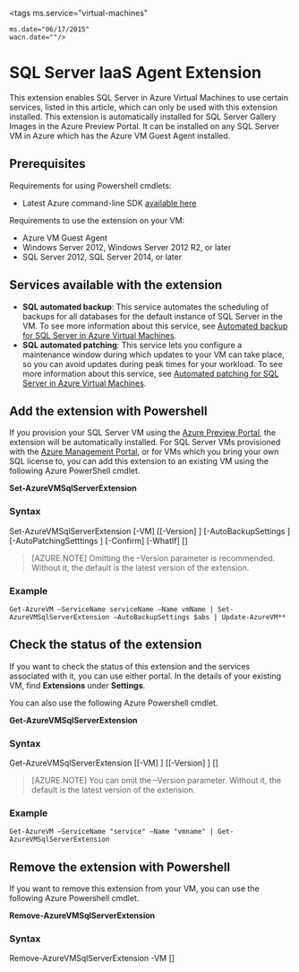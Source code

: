 <properties 
	pageTitle="SQL Server on Azure Virtual Machines" 
	description="Describes the SQL Server agent extension, which enables virtual machines running SQL Server in the cloud on Azure to use automation features, and how to install the agent if it isn't already installed automatically." 
	services="virtual-machines" 
	documentationCenter="" 
	authors="jeffgoll" 
	manager="jeffreyg"
	editor=""/>

<tags
	ms.service="virtual-machines"

	ms.date="06/17/2015"
	wacn.date=""/>

# SQL Server IaaS Agent Extension

This extension enables SQL Server in Azure Virtual Machines to use certain services, listed in this article, which can only be used with this extension installed. This extension is automatically installed for SQL Server Gallery Images in the Azure Preview Portal. It can be installed on any SQL Server VM in Azure which has the Azure VM Guest Agent installed.
 
## Prerequisites
Requirements for using Powershell cmdlets:

- Latest Azure command-line SDK [available here](http://www.windowsazure.cn/downloads/)

Requirements to use the extension on your VM:

- Azure VM Guest Agent
- Windows Server 2012, Windows Server 2012 R2, or later
- SQL Server 2012, SQL Server 2014, or later
 
## Services available with the extension

- **SQL automated backup**: This service automates the scheduling of backups for all databases for the default instance of SQL Server in the VM. To see more information about this service, see [Automated backup for SQL Server in Azure Virtual Machines](https://msdn.microsoft.com/zh-cn/library/azure/dn906091.aspx).
- **SQL automated patching**: This service lets you configure a maintenance window during which updates to your VM can take place, so  you can avoid updates during peak times for your workload. To see more information about this service, see [Automated patching for SQL Server in Azure Virtual Machines](https://msdn.microsoft.com/zh-cn/library/azure/dn961166.aspx).

## Add the extension with Powershell
If you provision your SQL Server VM using the [Azure Preview Portal](https://manage.windowsazure.cn), the extension will be automatically installed. For SQL Server VMs provisioned with the [Azure Management Portal](https://manage.windowsazure.cn), or for VMs which you bring your own SQL license to, you can add this extension to an existing VM using the following Azure PowerShell cmdlet.

**Set-AzureVMSqlServerExtension**

### Syntax

Set-AzureVMSqlServerExtension [-VM] <IPersistentVM> [[-Version] <string>] [-AutoBackupSettings <AutoBackupSettings>] [-AutoPatchingSetttings <AutoPatchingSetttings>] [-Confirm] [-WhatIf] [<CommonParameters>]

> [AZURE.NOTE] Omitting the –Version parameter is recommended. Without it, the default is the latest version of the extension.

### Example
	Get-AzureVM –ServiceName serviceName –Name vmName | Set-AzureVMSqlServerExtension –AutoBackupSettings $abs | Update-AzureVM**

## Check the status of the extension
If you want to check the status of this extension and the services associated with it, you can use either portal. In the details of your existing VM, find **Extensions** under **Settings**. 

You can also use the following Azure Powershell cmdlet.

**Get-AzureVMSqlServerExtension**

### Syntax

Get-AzureVMSqlServerExtension [[-VM] <IPersistentVM>] [[-Version] <string>] [<CommonParameters>]

> [AZURE.NOTE] You can omit the –Version parameter. Without it, the default is the latest version of the extension.

### Example
	Get-AzureVM –ServiceName "service" –Name "vmname" | Get-AzureVMSqlServerExtension

## Remove the extension with Powershell   
If you want to remove this extension from your VM, you can use the following Azure Powershell cmdlet.

**Remove-AzureVMSqlServerExtension**

### Syntax
Remove-AzureVMSqlServerExtension -VM <IPersistentVM> [<CommonParameters>] 